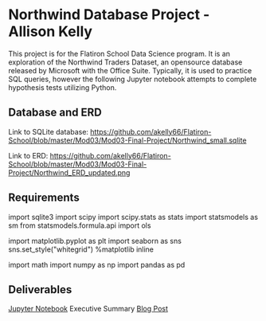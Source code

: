 # Northwind Database Project - Allison Kelly
This project is for the Flatiron School Data Science program. It is an exploration of the Northwind Traders Dataset,
an opensource database released by Microsoft with the Office Suite. Typically, it is used to practice SQL queries, however the following Jupyter notebook attempts to complete hypothesis tests utilizing Python.

## Database and ERD
Link to SQLite database: https://github.com/akelly66/Flatiron-School/blob/master/Mod03/Mod03-Final-Project/Northwind_small.sqlite

Link to ERD: https://github.com/akelly66/Flatiron-School/blob/master/Mod03/Mod03-Final-Project/Northwind_ERD_updated.png

## Requirements

import sqlite3
import scipy
import scipy.stats as stats
import statsmodels as sm
from statsmodels.formula.api import ols

import matplotlib.pyplot as plt
import seaborn as sns
sns.set_style("whitegrid")
%matplotlib inline

import math
import numpy as np
import pandas as pd

## Deliverables
<a href="https://github.com/akelly66/Flatiron-School/blob/master/Mod03/Mod03-Final-Project/Mod03%20Final%20Project.ipynb">Jupyter Notebook</a>
Executive Summary
<a href="https://medium.com/@allisonkelly42/hypothesis-testing-with-the-northwind-database-d0382c9328bd">Blog Post</a>
